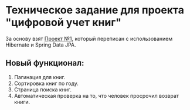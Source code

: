 # Техническое задание для проекта "цифровой учет книг"

За основу взят [Проект №1](https://github.com/RuslanMukminov/Test_SpringMVC_JDBC-Template), который переписан с использованием Hibernate и Spring Data JPA.

## Новый функционал: 
1) Пагинация для книг.
2) Сортировка книг по году.
3) Страница поиска книг.
4) Автоматическая проверка на то, что человек просрочил возврат книги.
